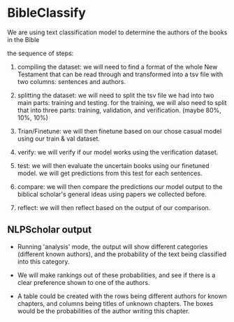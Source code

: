 # BibleClassify
We are using text classification model to determine the authors of the books in the Bible

the sequence of steps:
1. compiling the dataset: we will need to find a format of the whole New Testament that can be read through and transformed into a tsv file with two columns: sentences and authors.

3. splitting the dataset: we will need to split the tsv file we had into two main parts: training and testing. for the training, we will also need to split that into three parts: training, validation, and verification. (maybe 80%, 10%, 10%)

5. Trian/Finetune: we will then finetune based on our chose casual model using our train & val dataset.

6. verify: we will verify if our model works using the verification dataset.

7. test: we will then evaluate the uncertain books using our finetuned model. we will get predictions from this test for each sentences.

8. compare: we will then compare the predictions our model output to the biblical scholar's general ideas using papers we collected before.

9. reflect: we will then reflect based on the output of our comparison. 


## NLPScholar output
- Running 'analysis' mode, the output will show different categories (different known authors), and the probability of the text being classified into this category.

- We will make rankings out of these probabilities, and see if there is a clear preference shown to one of the authors.

- A table could be created with the rows being different authors for known chapters, and columns being titles of unknown chapters. The boxes would be the probabilities of the author writing this chapter.
